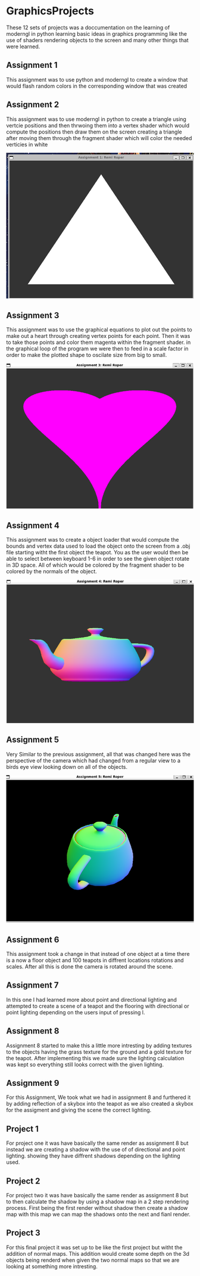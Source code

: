 # GraphicsProjects

These 12 sets of projects was a doccumentation on the learning of moderngl in python learning basic ideas in graphics programming
like the use of shaders rendering objects to the screen and many other things that were learned.

## Assignment 1

This assignment was to use python and moderngl to create a window that would 
flash random colors in the corresponding window that was created


## Assignment 2

This assignment was to use moderngl in python to create a triangle using vertcie positions
and then thrwoing them into a vertex shader which would compute the positions then draw them on the screen
creating a triangle after moving them through the fragment shader which will color the needed verticies in white

![screenshot](Assignment2/Assignment%202%20output%20Remi%20Roper.png)


## Assignment 3

This assignment was to use the graphical equations to plot out the points to make out a heart through creating 
vertex points for each point. Then it was to take those points and color them magenta within the fragment shader.
in the graphical loop of the program we were then to feed in a scale factor in order to make the plotted shape 
to oscilate size from big to small.

![screenshot](Assignment3/Assignment%203%20output%20Remi%20Roper.png)


## Assignment 4

This assignment was to create a object loader that would compute the bounds and vertex data used to load the object
onto the screen from a .obj file starting witht the first object the teapot. You as the user would then be able to 
select between keyboard 1-6 in order to see the given object rotate in 3D space. All of which would be colored by
the fragment shader to be colored by the normals of the object.

![screenshot](Assignment4/Screenshot%202024-09-15%20213450.png)


## Assignment 5

Very Similar to the previous assignment, all that was changed here was the perspective of the camera which had changed 
from a regular view to a birds eye view looking down on all of the objects.

![screenshot](Assignment5/Screenshot%202024-09-23%20152453.png)


## Assignment 6

This assignment took a change in that instead of one object at a time there is a now a floor object and 100 teapots
in diffrent locations rotations and scales. After all this is done  the camera is rotated around the scene.


## Assignment 7

In this one I had learned more about point and directional lighting and attempted to create a scene of a teapot and 
the flooring with directional or point lighting depending on the users input of pressing l.


## Assignment 8

Assignment 8 started to make this a little more intresting by adding textures to the objects having the grass texture
for the ground and a gold texture for the teapot. After implementing this we made sure the lighting calculation was kept
so everything still looks correct with the given lighting.


## Assignment 9

For this Assignment, We took what we had in assignment 8 and furthered it by adding  reflection of a skybox into the teapot
as we also created a skybox for the assigment and giving the scene the correct lighting.


## Project 1

For project one it was have basically the same render as assignment 8 but instead we are creating a shadow with the use of 
of directional and point lighting. showing they have diffrent shadows depending on the lighting used.


## Project 2

For project two it was have basically the same render as assignment 8 but to then calculate the shadow by using a shadow map 
in a 2 step rendering process. First being the first render without shadow then create a shadow map with this map we can map 
the shadows onto the next and fianl render.

## Project 3

For this final project it was set up to be like the first project but witht the addition of normal maps. This addition would 
create some depth on the 3d objects being renderd when given the two normal maps so  that we are looking at something more 
intresting.